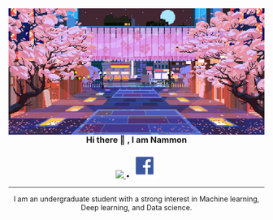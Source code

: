 
<img align="right" alt="Coding" width="1000" src="./original.gif">
<h3 align="center"> Hi there 👋 , I am Nammon</h3>

</p>
<p align="center">
  <a href="https://twitter.com">
     <img src="https://skillicons.dev/icons?i=twitter" />
  </a> •
  <a href="https://www.facebook.com/monmonten">
    <img alt="Coding" width="50" src="./pngegg (2).png" />
  </a>
</p>

---
</p>
<p align="center">
I am an undergraduate student with a strong interest in
Machine learning, Deep learning, and Data science.
</p>
